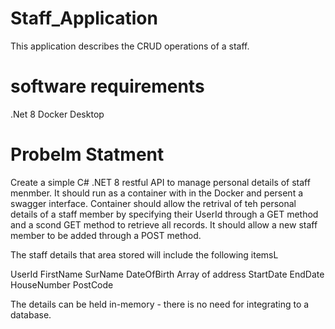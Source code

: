 # Staff_Application
This application describes the CRUD operations of a staff. 

# software requirements
.Net 8
Docker Desktop

# Probelm Statment

Create a simple C# .NET 8 restful API to manage personal details of staff menmber. It should run as a container with in the Docker and persent a swagger interface.
Container should allow the retrival of teh personal details of a staff member by specifying their UserId through a GET method and a scond GET method to retrieve all records.
It should allow a new staff member to be added through a POST method.

The staff details that area stored will include the following itemsL

  UserId
  FirstName
  SurName
  DateOfBirth
  Array of address
    StartDate
    EndDate
    HouseNumber
    PostCode

The details can be held in-memory - there is no need for integrating to a database.
